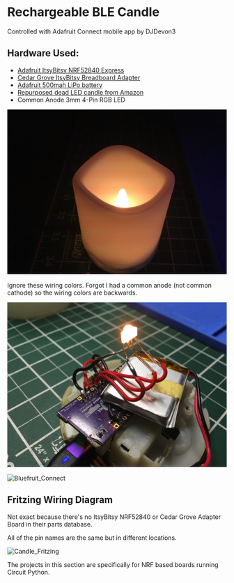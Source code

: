 # Rechargeable BLE Candle
Controlled with Adafruit Connect mobile app by DJDevon3

## Hardware Used:
- [Adafruit ItsyBitsy NRF52840 Express](https://www.adafruit.com/product/4481)
- [Cedar Grove ItsyBitsy Breadboard Adapter](https://github.com/CedarGroveStudios/ItsyBitsyBreadboardAdapter)
- [Adafruit 500mah LiPo battery](https://www.adafruit.com/product/1578)
- [Repurposed dead LED candle from Amazon](https://www.amazon.com/gp/product/B077WT8FKV)
- Common Anode 3mm 4-Pin RGB LED

![BLE Candle](https://raw.githubusercontent.com/DJDevon3/My_Circuit_Python_Projects/main/Boards/nrf/ItsyBitsy%20NRF52840%20Express/BLE%20Candle/Candle.jpg)

Ignore these wiring colors. Forgot I had a common anode (not common cathode) so the wiring colors are backwards.

![BLE Candle Wiring](https://raw.githubusercontent.com/DJDevon3/My_Circuit_Python_Projects/main/Boards/nrf/ItsyBitsy%20NRF52840%20Express/BLE%20Candle/Candle_Wiring.jpg)

![Bluefruit_Connect](https://github.com/DJDevon3/My_Circuit_Python_Projects/assets/49322231/2c49af98-d2c8-4f42-8c47-211fbf07a992)

## Fritzing Wiring Diagram
Not exact because there's no ItsyBitsy NRF52840 or Cedar Grove Adapter Board in their parts database. 

All of the pin names are the same but in different locations.

![Candle_Fritzing](https://github.com/DJDevon3/My_Circuit_Python_Projects/assets/49322231/b5e6db22-3c4b-41d0-a3e4-15d4fb31d38c)

The projects in this section are specifically for NRF based boards running Circuit Python.
